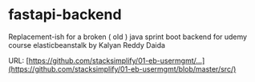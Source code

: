 # fastapi-backend

Replacement-ish for a broken ( old ) java sprint boot backend for udemy course elasticbeanstalk by Kalyan Reddy Daida

URL: [https://github.com/stacksimplify/01-eb-usermgmt/...](https://github.com/stacksimplify/01-eb-usermgmt/blob/master/src/)
